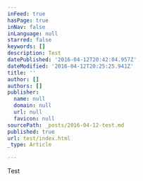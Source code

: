 ```yaml
---
inFeed: true
hasPage: true
inNav: false
inLanguage: null
starred: false
keywords: []
description: Test
datePublished: '2016-04-12T20:42:04.957Z'
dateModified: '2016-04-12T20:25:25.941Z'
title: ''
author: []
authors: []
publisher:
  name: null
  domain: null
  url: null
  favicon: null
sourcePath: _posts/2016-04-12-test.md
published: true
url: test/index.html
_type: Article

---
```

Test